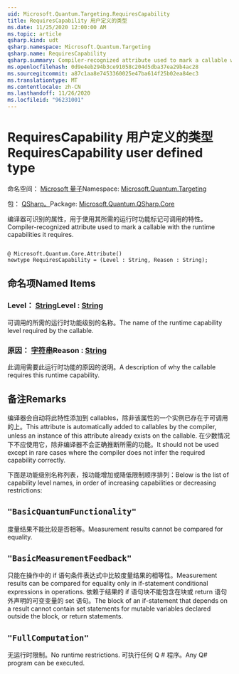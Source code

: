 ```yaml
---
uid: Microsoft.Quantum.Targeting.RequiresCapability
title: RequiresCapability 用户定义的类型
ms.date: 11/25/2020 12:00:00 AM
ms.topic: article
qsharp.kind: udt
qsharp.namespace: Microsoft.Quantum.Targeting
qsharp.name: RequiresCapability
qsharp.summary: Compiler-recognized attribute used to mark a callable with the runtime capabilities it requires.
ms.openlocfilehash: 0d9e4eb294b3ce91058c204d5dba37ea29b4ac28
ms.sourcegitcommit: a87c1aa8e7453360025e47ba614f25b02ea84ec3
ms.translationtype: MT
ms.contentlocale: zh-CN
ms.lasthandoff: 11/26/2020
ms.locfileid: "96231001"
---
```

# <a name="requirescapability-user-defined-type"></a><span data-ttu-id="a5d67-102">RequiresCapability 用户定义的类型</span><span class="sxs-lookup"><span data-stu-id="a5d67-102">RequiresCapability user defined type</span></span>

<span data-ttu-id="a5d67-103">命名空间： [Microsoft 量子](xref:Microsoft.Quantum.Targeting)</span><span class="sxs-lookup"><span data-stu-id="a5d67-103">Namespace: [Microsoft.Quantum.Targeting](xref:Microsoft.Quantum.Targeting)</span></span>

<span data-ttu-id="a5d67-104">包： [QSharp。](https://nuget.org/packages/Microsoft.Quantum.QSharp.Core)</span><span class="sxs-lookup"><span data-stu-id="a5d67-104">Package: [Microsoft.Quantum.QSharp.Core](https://nuget.org/packages/Microsoft.Quantum.QSharp.Core)</span></span>


<span data-ttu-id="a5d67-105">编译器可识别的属性，用于使用其所需的运行时功能标记可调用的特性。</span><span class="sxs-lookup"><span data-stu-id="a5d67-105">Compiler-recognized attribute used to mark a callable with the runtime capabilities it requires.</span></span>

```qsharp

@ Microsoft.Quantum.Core.Attribute()
newtype RequiresCapability = (Level : String, Reason : String);
```



## <a name="named-items"></a><span data-ttu-id="a5d67-106">命名项</span><span class="sxs-lookup"><span data-stu-id="a5d67-106">Named Items</span></span>

### <a name="level--string"></a><span data-ttu-id="a5d67-107">Level： [String](xref:microsoft.quantum.lang-ref.string)</span><span class="sxs-lookup"><span data-stu-id="a5d67-107">Level : [String](xref:microsoft.quantum.lang-ref.string)</span></span>

<span data-ttu-id="a5d67-108">可调用的所需的运行时功能级别的名称。</span><span class="sxs-lookup"><span data-stu-id="a5d67-108">The name of the runtime capability level required by the callable.</span></span>
### <a name="reason--string"></a><span data-ttu-id="a5d67-109">原因： [字符串](xref:microsoft.quantum.lang-ref.string)</span><span class="sxs-lookup"><span data-stu-id="a5d67-109">Reason : [String](xref:microsoft.quantum.lang-ref.string)</span></span>

<span data-ttu-id="a5d67-110">此调用需要此运行时功能的原因的说明。</span><span class="sxs-lookup"><span data-stu-id="a5d67-110">A description of why the callable requires this runtime capability.</span></span>

## <a name="remarks"></a><span data-ttu-id="a5d67-111">备注</span><span class="sxs-lookup"><span data-stu-id="a5d67-111">Remarks</span></span>

<span data-ttu-id="a5d67-112">编译器会自动将此特性添加到 callables，除非该属性的一个实例已存在于可调用的上。</span><span class="sxs-lookup"><span data-stu-id="a5d67-112">This attribute is automatically added to callables by the compiler, unless an instance of this attribute already exists on the callable.</span></span> <span data-ttu-id="a5d67-113">在少数情况下不应使用它，除非编译器不会正确推断所需的功能。</span><span class="sxs-lookup"><span data-stu-id="a5d67-113">It should not be used except in rare cases where the compiler does not infer the required capability correctly.</span></span>

<span data-ttu-id="a5d67-114">下面是功能级别名称列表，按功能增加或降低限制顺序排列：</span><span class="sxs-lookup"><span data-stu-id="a5d67-114">Below is the list of capability level names, in order of increasing capabilities or decreasing restrictions:</span></span>

## `"BasicQuantumFunctionality"`

<span data-ttu-id="a5d67-115">度量结果不能比较是否相等。</span><span class="sxs-lookup"><span data-stu-id="a5d67-115">Measurement results cannot be compared for equality.</span></span>

## `"BasicMeasurementFeedback"`

<span data-ttu-id="a5d67-116">只能在操作中的 if 语句条件表达式中比较度量结果的相等性。</span><span class="sxs-lookup"><span data-stu-id="a5d67-116">Measurement results can be compared for equality only in if-statement conditional expressions in operations.</span></span> <span data-ttu-id="a5d67-117">依赖于结果的 if 语句块不能包含在块或 return 语句外声明的可变变量的 set 语句。</span><span class="sxs-lookup"><span data-stu-id="a5d67-117">The block of an if-statement that depends on a result cannot contain set statements for mutable variables declared outside the block, or return statements.</span></span>

## `"FullComputation"`

<span data-ttu-id="a5d67-118">无运行时限制。</span><span class="sxs-lookup"><span data-stu-id="a5d67-118">No runtime restrictions.</span></span> <span data-ttu-id="a5d67-119">可执行任何 Q # 程序。</span><span class="sxs-lookup"><span data-stu-id="a5d67-119">Any Q# program can be executed.</span></span>
